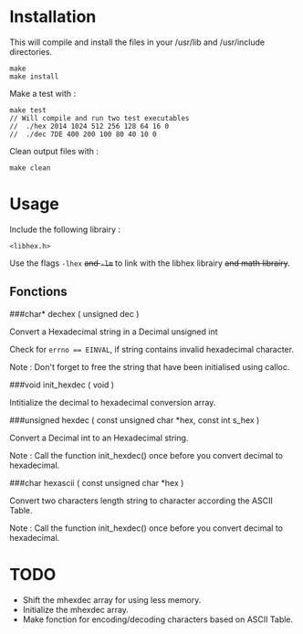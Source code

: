 Installation
======

This will compile and install the files in your /usr/lib and /usr/include directories.

	make
	make install

Make a test with :

	make test
	// Will compile and run two test executables
	//	./hex 2014 1024 512 256 128 64 16 0
	//	./dec 7DE 400 200 100 80 40 10 0

Clean output files with :

	make clean

Usage
======

Include the following librairy :

	<libhex.h>

Use the flags <code>-lhex</code> ~~and <code>-lm</code>~~ to link with the libhex librairy ~~and math librairy~~.

Fonctions
------

###char* dechex ( unsigned dec )


Convert a Hexadecimal string in a Decimal unsigned int

Check for <code>errno == EINVAL</code>, if string contains invalid hexadecimal character.

Note : Don't forget to free the string that have been initialised using calloc.

###void init_hexdec ( void )

Intitialize the decimal to hexadecimal conversion array.

###unsigned hexdec ( const unsigned char *hex, const int s_hex )

Convert a Decimal int to an Hexadecimal string.

Note : Call the function init_hexdec() once before you convert decimal to hexadecimal.

###char hexascii ( const unsigned char *hex )

Convert two characters length string to character according the ASCII Table.

Note : Call the function init_hexdec() once before you convert decimal to hexadecimal.

TODO
======

- Shift the mhexdec array for using less memory.
- Initialize the mhexdec array.
- Make fonction for encoding/decoding characters based on ASCII Table.

